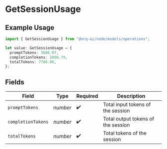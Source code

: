 # GetSessionUsage

## Example Usage

```typescript
import { GetSessionUsage } from "@orq-ai/node/models/operations";

let value: GetSessionUsage = {
  promptTokens: 3686.07,
  completionTokens: 2806.79,
  totalTokens: 7786.06,
};
```

## Fields

| Field                              | Type                               | Required                           | Description                        |
| ---------------------------------- | ---------------------------------- | ---------------------------------- | ---------------------------------- |
| `promptTokens`                     | *number*                           | :heavy_check_mark:                 | Total input tokens of the session  |
| `completionTokens`                 | *number*                           | :heavy_check_mark:                 | Total output tokens of the session |
| `totalTokens`                      | *number*                           | :heavy_check_mark:                 | Total tokens of the session        |